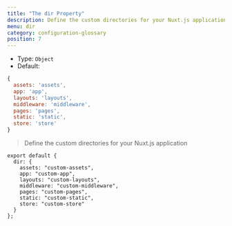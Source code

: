 ```yaml
---
title: "The dir Property"
description: Define the custom directories for your Nuxt.js application
menu: dir
category: configuration-glossary
position: 7
---
```


- Type: `Object`
- Default:

```js
{
  assets: 'assets',
  app: 'app',
  layouts: 'layouts',
  middleware: 'middleware',
  pages: 'pages',
  static: 'static',
  store: 'store'
}
```

> Define the custom directories for your Nuxt.js application

```js{}[nuxt.config.js]
export default {
  dir: {
    assets: "custom-assets",
    app: "custom-app",
    layouts: "custom-layouts",
    middleware: "custom-middleware",
    pages: "custom-pages",
    static: "custom-static",
    store: "custom-store"
  }
};
```

